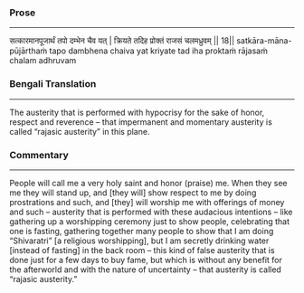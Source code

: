 ### Prose 
 --- 
सत्कारमानपूजार्थं तपो दम्भेन चैव यत् |
क्रियते तदिह प्रोक्तं राजसं चलमध्रुवम् || 18||
satkāra-māna-pūjārthaṁ tapo dambhena chaiva yat
kriyate tad iha proktaṁ rājasaṁ chalam adhruvam

### Bengali Translation 
 --- 
The austerity that is performed with hypocrisy for the sake of honor, respect and reverence – that impermanent and momentary austerity is called “rajasic austerity” in this plane. 

### Commentary 
 --- 
People will call me a very holy saint and honor (praise) me. When they see me they will stand up, and [they will] show respect to me by doing prostrations and such, and [they] will worship me with offerings of money and such – austerity that is performed with these audacious intentions – like gathering up a worshipping ceremony just to show people, celebrating that one is fasting, gathering together many people to show that I am doing “Shivaratri” [a religious worshipping], but I am secretly drinking water [instead of fasting] in the back room – this kind of false austerity that is done just for a few days to buy fame, but which is without any benefit for the afterworld and with the nature of uncertainty – that austerity is called “rajasic austerity.”